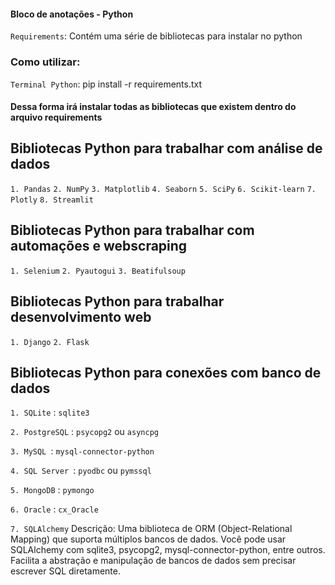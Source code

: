 #### Bloco de anotações - Python

`Requirements`: Contém uma série de bibliotecas para instalar no python

### Como utilizar:

`Terminal Python`: pip install -r requirements.txt

#### Dessa forma irá instalar todas as bibliotecas que existem dentro do arquivo requirements

## Bibliotecas Python para trabalhar com análise de dados

`1. Pandas`
`2. NumPy`
`3. Matplotlib`
`4. Seaborn`
`5. SciPy`
`6. Scikit-learn`
`7. Plotly`
`8. Streamlit`

## Bibliotecas Python para trabalhar com automações e webscraping

`1. Selenium`
`2. Pyautogui`
`3. Beatifulsoup`

## Bibliotecas Python para trabalhar desenvolvimento web

`1. Django`
`2. Flask`

## Bibliotecas Python para conexões com banco de dados

`1. SQLite` : `sqlite3`

`2. PostgreSQL` : `psycopg2` ou `asyncpg`

`3. MySQL `: `mysql-connector-python`

`4. SQL Server `: `pyodbc` ou `pymssql`

`5. MongoDB` : `pymongo`

`6. Oracle` : `cx_Oracle`

`7. SQLAlchemy`
Descrição: Uma biblioteca de ORM (Object-Relational Mapping) que suporta múltiplos bancos de dados. Você pode usar SQLAlchemy com sqlite3, psycopg2, mysql-connector-python, entre outros. Facilita a abstração e manipulação de bancos de dados sem precisar escrever SQL diretamente.